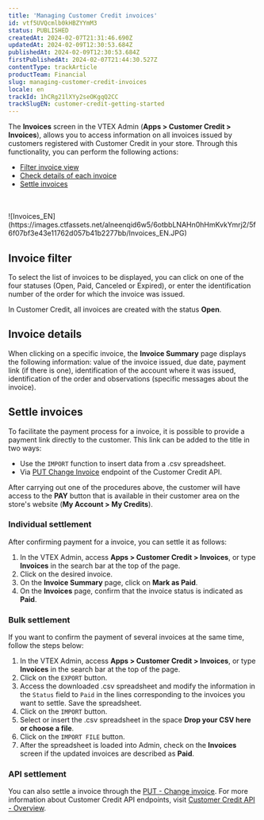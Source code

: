 ```yaml
---
title: 'Managing Customer Credit invoices'
id: vtf5UVQcmlb0kHBZYYmM3
status: PUBLISHED
createdAt: 2024-02-07T21:31:46.690Z
updatedAt: 2024-02-09T12:30:53.684Z
publishedAt: 2024-02-09T12:30:53.684Z
firstPublishedAt: 2024-02-07T21:44:30.527Z
contentType: trackArticle
productTeam: Financial
slug: managing-customer-credit-invoices
locale: en
trackId: 1hCRg21lXYy2seOKgqQ2CC
trackSlugEN: customer-credit-getting-started
---
```


The __Invoices__ screen in the VTEX Admin (__Apps > Customer Credit > Invoices__), allows you to access information on all invoices issued by customers registered with Customer Credit in your store. Through this functionality, you can perform the following actions:

- [Filter invoice view](#invoice-filter) 
- [Check details of each invoice](#invoice-details)
- [Settle invoices](#settle-invoices)
<br>
<br>
![Invoices_EN](https://images.ctfassets.net/alneenqid6w5/6otbbLNAHn0hHmKvkYmrj2/5f6f07bf3e43e11762d057b41b2277bb/Invoices_EN.JPG)

## Invoice filter

To select the list of invoices to be displayed, you can click on one of the four statuses (Open, Paid, Canceled or Expired), or enter the identification number of the order for which the invoice was issued.

<div class="alert alert-warning">
In Customer Credit, all invoices are created with the status <b>Open</b>.
</div>

## Invoice details

When clicking on a specific invoice, the __Invoice Summary__ page displays the following information: value of the invoice issued, due date, payment link (if there is one), identification of the account where it was issued, identification of the order and observations (specific messages about the invoice).

## Settle invoices

To facilitate the payment process for a invoice, it is possible to provide a payment link directly to the customer. This link can be added to the title in two ways:

- Use the `IMPORT` function to insert data from a .csv spreadsheet.
- Via [PUT Change Invoice](https://developers.vtex.com/docs/api-reference/customer-credit-api#put-/api/creditcontrol/accounts/-creditAccountId-/invoices/-invoiceId-) endpoint of the Customer Credit API.

<div class="alert alert-info">
After carrying out one of the procedures above, the customer will have access to the <b>PAY</b> button that is available in their customer area on the store's website (<b>My Account > My Credits</b>).
</div>

### Individual settlement

After confirming payment for a invoice, you can settle it as follows:

1. In the VTEX Admin, access __Apps > Customer Credit > Invoices__, or type __Invoices__ in the search bar at the top of the page.
2. Click on the desired invoice.
3. On the __Invoice Summary__ page, click on __Mark as Paid__.
4. On the __Invoices__ page, confirm that the invoice status is indicated as __Paid__.

### Bulk settlement

If you want to confirm the payment of several invoices at the same time, follow the steps below:

1. In the VTEX Admin, access __Apps > Customer Credit > Invoices__, or type __Invoices__ in the search bar at the top of the page.
2. Click on the `EXPORT` button.
3. Access the downloaded .csv spreadsheet and modify the information in the `Status` field to `Paid` in the lines corresponding to the invoices you want to settle. Save the spreadsheet.
4. Click on the `IMPORT` button.
5. Select or insert the .csv spreadsheet in the space __Drop your CSV here or choose a file__.
6. Click on the `IMPORT FILE` button.
7. After the spreadsheet is loaded into Admin, check on the __Invoices__ screen if the updated invoices are described as __Paid__.

### API settlement

You can also settle a invoice through the [PUT - Change invoice](https://developers.vtex.com/docs/api-reference/customer-credit-api#put-/api/creditcontrol/accounts/-creditAccountId-/invoices/-invoiceId-). For more information about Customer Credit API endpoints, visit [Customer Credit API - Overview](https://developers.vtex.com/docs/api-reference/customer-credit-api#overview).

